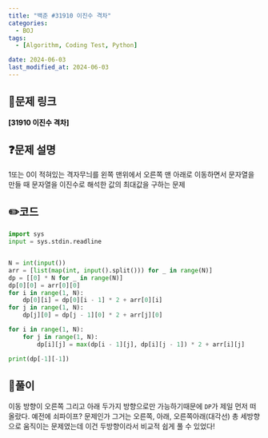 ```yaml
---
title: "백준 #31910 이진수 격차"
categories:
  - BOJ
tags:
  - [Algorithm, Coding Test, Python]

date: 2024-06-03
last_modified_at: 2024-06-03
---
```


## :link:문제 링크

<a href="https://www.acmicpc.net/problem/31910" style="text-decoration:none; color:black; font-weight:bold" target="_blank">[31910 이진수 격차]</a>

## :question:문제 설명

1또는 0이 적혀있는 격자무늬를 왼쪽 맨위에서 오른쪽 맨 아래로 이동하면서 문자열을 만들 때 문자열을 이진수로 해석한 값의 최대값을 구하는 문제

## :pencil2:코드

```python
import sys
input = sys.stdin.readline


N = int(input())
arr = [list(map(int, input().split())) for _ in range(N)]
dp = [[0] * N for _ in range(N)]
dp[0][0] = arr[0][0]
for i in range(1, N):
    dp[0][i] = dp[0][i - 1] * 2 + arr[0][i]
for j in range(1, N):
    dp[j][0] = dp[j - 1][0] * 2 + arr[j][0]

for i in range(1, N):
    for j in range(1, N):
        dp[i][j] = max(dp[i - 1][j], dp[i][j - 1]) * 2 + arr[i][j]

print(dp[-1][-1])
```

## :memo:풀이

이동 방향이 오른쪽 그리고 아래 두가지 방향으로만 가능하기때문에 `DP`가 제일 먼저 떠올랐다.
예전에 쇠파이프? 문제인가 그거는 오른쪽, 아래, 오른쪽아래(대각선) 총 세방향으로 움직이는 문제였는데 이건 두방향이라서 비교적 쉽게 풀 수 있었다!
